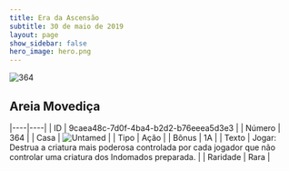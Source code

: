 ```yaml
---
title: Era da Ascensão
subtitle: 30 de maio de 2019
layout: page
show_sidebar: false
hero_image: hero.png
---
```


![364](https://cdn.keyforgegame.com/media/card_front/pt/435_364_H4XH483655M3_pt.png)

## Areia Movediça

|----|----|
| ID | 9caea48c-7d0f-4ba4-b2d2-b76eeea5d3e3 |
| Número | 364 |
| Casa | ![Untamed](https://archonarcana.com/images/thumb/b/bd/Untamed.png/22px-Untamed.png "Indomados") |
| Tipo | Ação |
| Bônus | 1A |
| Texto | Jogar: Destrua a criatura mais poderosa controlada por cada jogador que não controlar uma criatura dos Indomados preparada. |
| Raridade | Rara |

